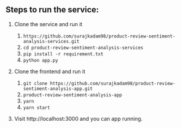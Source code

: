 ## Steps to run the service:

1. Clone the service and run it
   1. `https://github.com/surajkadam98/product-review-sentiment-analysis-services.git`
   2. `cd product-review-sentiment-analysis-services`
   3. `pip install -r requirement.txt`
   4. `python app.py`

2. Clone the frontend and run it
   1. `git clone https://github.com/surajkadam98/product-review-sentiment-analysis-app.git`
   2. `product-review-sentiment-analysis-app`
   3. `yarn`
   4. `yarn start`

3. Visit http://localhost:3000 and you can app running.
